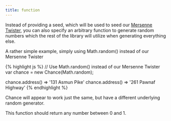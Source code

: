 ```yaml
---
title: function
---
```


Instead of providing a seed, which will be used to seed our [Mersenne Twister](https://en.wikipedia.org/wiki/Mersenne_twister),
you can also specify an arbitrary function to generate random numbers which the
rest of the library will utilize when generating everything else.

A rather simple example, simply using Math.random() instead of our Mersenne Twister

{% highlight js %}
// Use Math.random() instead of our Mersenne Twister
var chance = new Chance(Math.random);

chance.address()
=> '131 Asmun Pike'
chance.address() 
=> '261 Pawnaf Highway'
{% endhighlight %}

Chance will appear to work just the same, but have a different underlying random
generator.

This function should return any number between 0 and 1.
